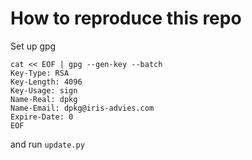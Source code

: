 # How to reproduce this repo

Set up gpg

```
cat << EOF | gpg --gen-key --batch
Key-Type: RSA
Key-Length: 4096
Key-Usage: sign
Name-Real: dpkg
Name-Email: dpkg@iris-advies.com
Expire-Date: 0
EOF
```

and run `update.py`
